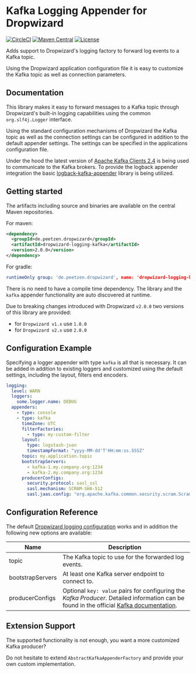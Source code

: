 # Kafka Logging Appender for Dropwizard
[![CircleCI](https://img.shields.io/circleci/build/gh/peetzen/dropwizard-logging-kafka)](https://circleci.com/gh/peetzen/dropwizard-logging-kafka/)
[![Maven Central](https://maven-badges.herokuapp.com/maven-central/de.peetzen.dropwizard/dropwizard-logging-kafka/badge.svg)](https://maven-badges.herokuapp.com/maven-central/de.peetzen.dropwizard/dropwizard-logging-kafka)
[![License](https://img.shields.io/github/license/peetzen/dropwizard-logging-kafka)](http://www.apache.org/licenses/LICENSE-2.0.html)

Adds support to Dropwizard's logging factory to forward log events to a Kafka topic.

Using the Dropwizard application configuration file it is easy to customize the Kafka topic as well as connection parameters.

## Documentation
This library makes it easy to forward messages to a Kafka topic through Dropwizard's built-in logging capabilities using the common `org.slf4j.Logger` interface.

Using the standard configuration mechanisms of Dropwizard the Kafka topic as well as the connection settings can be configured in addition to the default appender settings. The settings can be specified in the applications configuration file.

Under the hood the latest version of [Apache Kafka Clients 2.4](https://www.apache.org/dist/kafka/2.4.0/RELEASE_NOTES.html) is being used to communicate to the Kafka brokers. To provide the logback appender integration the basic [logback-kafka-appender](https://github.com/danielwegener/logback-kafka-appender) library is being utilized.

## Getting started
The artifacts including source and binaries are available on the central Maven repositories.

For maven: 
```xml
<dependency>
  <groupId>de.peetzen.dropwizard</groupId>
  <artifactId>dropwizard-logging-kafka</artifactId>
  <version>2.0.0</version>
</dependency>
```

For gradle:
```yaml
runtimeOnly group: 'de.peetzen.dropwizard', name: 'dropwizard-logging-kafka', version: '2.0.0'
```

There is no need to have a compile time dependency. The library and the `kafka` appender functionality are auto discovered at runtime.

Due to breaking changes introduced with Dropwizard `v2.0.0` two versions of this library are provided:
* for `Dropwizard v1.x` use `1.0.0`
* for `Dropwizard v2.x` use `2.0.0`

## Configuration Example
Specifying a logger appender with type `kafka` is all that is necessary. It can be added in addition to existing loggers and customized using the default settings, including the layout, filters end encoders.

```yaml
logging:
  level: WARN
  loggers:
    some.logger.name: DEBUG
  appenders:
    - type: console
    - type: kafka
      timeZone: UTC
      filterFactories:
        - type: my-custom-filter
      layout:
        type: logstash-json
        timestampFormat: "yyyy-MM-dd'T'HH:mm:ss.SSSZ"
      topic: my.application.topic
      bootstrapServers:
        - kafka-1.my.company.org:1234
        - kafka-2.my.company.org:1234
      producerConfigs:
        security.protocol: sasl_ssl
        sasl.mechanism: SCRAM-SHA-512
        sasl.jaas.config: "org.apache.kafka.common.security.scram.ScramLoginModule required username=\"<username>\" password=\"<password>\";"
```

## Configuration Reference

The default [Dropwizard logging configuration](https://www.dropwizard.io/en/stable/manual/configuration.html#logging) works and in addition the following new options are available:

Name | Description
------------ | -------------
topic | The Kafka topic to use for the forwarded log events.
bootstrapServers | At least one Kafka server endpoint to connect to.
producerConfigs | Optional `key: value` pairs for configuring the _Kafka Producer_. Detailed information can be found in the official [Kafka documentation](http://kafka.apache.org/documentation.html#producerconfigs).

## Extension Support
The supported functionality is not enough, you want a more customized Kafka producer?

Do not hesitate to extend `AbstractKafkaAppenderFactory` and provide your own custom implementation.